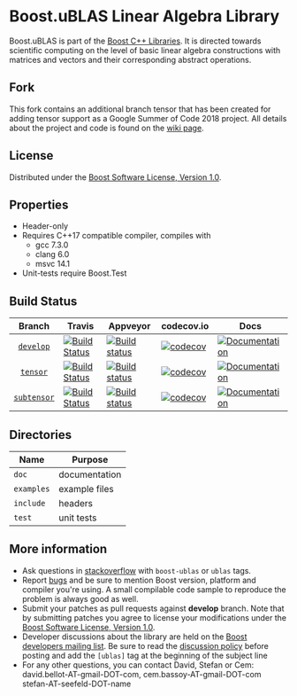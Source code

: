 Boost.uBLAS Linear Algebra Library
=====
Boost.uBLAS is part of the [Boost C++ Libraries](http://github.com/boostorg). It is directed towards scientific computing on the level of basic linear algebra constructions with matrices and vectors and their corresponding abstract operations. 

## Fork
This fork contains an additional branch tensor that has been created for adding tensor support as a Google Summer of Code 2018 project. All details about the project and code is found on the [wiki page](https://github.com/BoostGSoC18/tensor/wiki).

## License

Distributed under the [Boost Software License, Version 1.0](http://www.boost.org/LICENSE_1_0.txt).

## Properties

* Header-only
* Requires C++17 compatible compiler, compiles with
  * gcc 7.3.0
  * clang 6.0
  * msvc 14.1
* Unit-tests require Boost.Test

## Build Status

Branch          | Travis | Appveyor | codecov.io | Docs |
:-------------: | ------ | -------- | ---------- | ---- |
[`develop`](https://travis-ci.org/boostorg/ublas.svg?branch=develop) | [![Build Status](https://travis-ci.org/boostorg/ublas.svg?branch=develop)](https://travis-ci.org/boostorg/ublas) | [![Build status](https://ci.appveyor.com/api/projects/status/ctu3wnfowa627ful/branch/develop?svg=true)](https://ci.appveyor.com/project/stefanseefeld/ublas/branch/develop) | [![codecov](https://codecov.io/gh/boostorg/uuid/branch/develop/graph/badge.svg)](https://codecov.io/gh/boostorg/uuid/branch/develop) | [![Documentation](https://img.shields.io/badge/docs-develop-brightgreen.svg)](http://www.boost.org/doc/libs/release/libs/numeric)
[`tensor`](https://travis-ci.org/BoostGSoC18/tensor.svg?branch=tensor) | [![Build Status](https://travis-ci.org/BoostGSoC18/tensor.svg?branch=tensor)](https://travis-ci.org/BoostGSoC18/tensor) | [![Build status](https://ci.appveyor.com/api/projects/status/github/BoostGSoC18/tensor?svg=true)](https://ci.appveyor.com/project/ti6csb/tensor) | [![codecov](https://codecov.io/gh/boostorg/uuid/branch/develop/graph/badge.svg)](https://codecov.io/gh/boostorg/uuid/branch/develop) | [![Documentation](https://img.shields.io/badge/docs-develop-brightgreen.svg)](http://www.boost.org/doc/libs/release/libs/numeric)
[`subtensor`](https://travis-ci.org/BoostGSoC18/tensor.svg?branch=subtensor) | [![Build Status](https://travis-ci.org/BoostGSoC18/tensor.svg?branch=subtensor)](https://travis-ci.org/BoostGSoC18/tensor) | [![Build status](https://ci.appveyor.com/api/projects/status/github/BoostGSoC18/subtensor?svg=true)](https://ci.appveyor.com/project/ti6csb/subtensor) | [![codecov](https://codecov.io/gh/boostorg/uuid/branch/develop/graph/badge.svg)](https://codecov.io/gh/boostorg/uuid/branch/develop) | [![Documentation](https://img.shields.io/badge/docs-develop-brightgreen.svg)](http://www.boost.org/doc/libs/release/libs/numeric)

## Directories

| Name        | Purpose                        |
| ----------- | ------------------------------ |
| `doc`       | documentation                  |
| `examples`  | example files                  |
| `include`   | headers                        |
| `test`      | unit tests                     |

## More information

* Ask questions in [stackoverflow](http://stackoverflow.com/questions/ask?tags=c%2B%2B,boost,boost-ublas) with `boost-ublas` or `ublas` tags.
* Report [bugs](https://github.com/boostorg/ublas/issues) and be sure to mention Boost version, platform and compiler you're using. A small compilable code sample to reproduce the problem is always good as well.
* Submit your patches as pull requests against **develop** branch. Note that by submitting patches you agree to license your modifications under the [Boost Software License, Version 1.0](http://www.boost.org/LICENSE_1_0.txt).
* Developer discussions about the library are held on the [Boost developers mailing list](https://lists.boost.org/mailman/listinfo.cgi/ublas). Be sure to read the [discussion policy](http://www.boost.org/community/policy.html) before posting and add the `[ublas]` tag at the beginning of the subject line
* For any other questions, you can contact David, Stefan or Cem: david.bellot-AT-gmail-DOT-com, cem.bassoy-AT-gmail-DOT-com stefan-AT-seefeld-DOT-name
